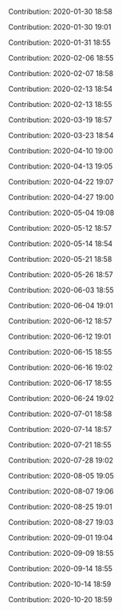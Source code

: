 Contribution: 2020-01-30 18:58

Contribution: 2020-01-30 19:01

Contribution: 2020-01-31 18:55

Contribution: 2020-02-06 18:55

Contribution: 2020-02-07 18:58

Contribution: 2020-02-13 18:54

Contribution: 2020-02-13 18:55

Contribution: 2020-03-19 18:57

Contribution: 2020-03-23 18:54

Contribution: 2020-04-10 19:00

Contribution: 2020-04-13 19:05

Contribution: 2020-04-22 19:07

Contribution: 2020-04-27 19:00

Contribution: 2020-05-04 19:08

Contribution: 2020-05-12 18:57

Contribution: 2020-05-14 18:54

Contribution: 2020-05-21 18:58

Contribution: 2020-05-26 18:57

Contribution: 2020-06-03 18:55

Contribution: 2020-06-04 19:01

Contribution: 2020-06-12 18:57

Contribution: 2020-06-12 19:01

Contribution: 2020-06-15 18:55

Contribution: 2020-06-16 19:02

Contribution: 2020-06-17 18:55

Contribution: 2020-06-24 19:02

Contribution: 2020-07-01 18:58

Contribution: 2020-07-14 18:57

Contribution: 2020-07-21 18:55

Contribution: 2020-07-28 19:02

Contribution: 2020-08-05 19:05

Contribution: 2020-08-07 19:06

Contribution: 2020-08-25 19:01

Contribution: 2020-08-27 19:03

Contribution: 2020-09-01 19:04

Contribution: 2020-09-09 18:55

Contribution: 2020-09-14 18:55

Contribution: 2020-10-14 18:59

Contribution: 2020-10-20 18:59

